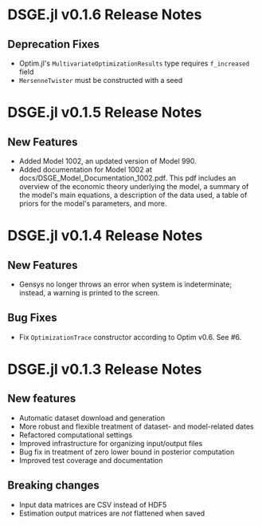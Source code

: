 # DSGE.jl v0.1.6 Release Notes

## Deprecation Fixes
- Optim.jl's `MultivariateOptimizationResults` type requires `f_increased` field
- `MersenneTwister` must be constructed with a seed

# DSGE.jl v0.1.5 Release Notes

## New Features
- Added Model 1002, an updated version of Model 990.
- Added documentation for Model 1002 at docs/DSGE_Model_Documentation_1002.pdf.
  This pdf includes an overview of the economic theory underlying the model, a
  summary of the model's main equations, a description of
  the data used, a table of priors for the model's parameters,
  and more.


# DSGE.jl v0.1.4 Release Notes

## New Features
- Gensys no longer throws an error when system is indeterminate;
  instead, a warning is printed to the screen.

## Bug Fixes
- Fix `OptimizationTrace` constructor according to Optim v0.6. See #6.


# DSGE.jl v0.1.3 Release Notes

## New features

- Automatic dataset download and generation
- More robust and flexible treatment of dataset- and model-related dates
- Refactored computational settings
- Improved infrastructure for organizing input/output files
- Bug fix in treatment of zero lower bound in posterior computation
- Improved test coverage and documentation

## Breaking changes

- Input data matrices are CSV instead of HDF5
- Estimation output matrices are *not* flattened when saved

